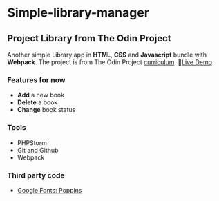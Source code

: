 # Simple-library-manager
## Project Library from The Odin Project

  Another simple Library app in **HTML**, **CSS** and **Javascript** bundle with **Webpack**. 
  The project is from The Odin Project [curriculum](https://www.theodinproject.com/courses/javascript/lessons/library).
🔗[Live Demo](https://berryx.github.io/simple-library-manager/)

### **Features** for now

  * **Add** a new book
  * **Delete** a book
  * **Change** book status

### **Tools**
  * PHPStorm
  * Git and Github
  * Webpack

### **Third party code**
  * [Google Fonts: Poppins](https://fonts.google.com/specimen/Poppins)
